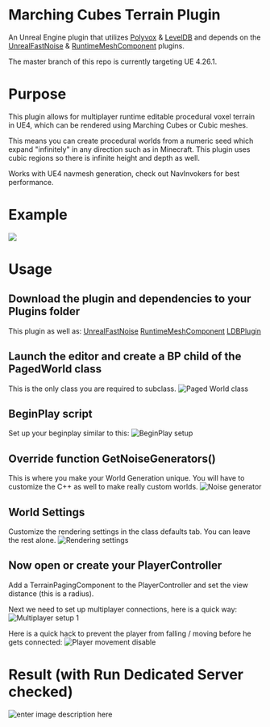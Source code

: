 # Marching Cubes Terrain Plugin

An Unreal Engine plugin that utilizes [Polyvox](http://www.volumesoffun.com/polyvox-about/) & [LevelDB](https://github.com/google/leveldb) and depends on the [UnrealFastNoise](https://github.com/midgen/UnrealFastNoise) & [RuntimeMeshComponent](https://github.com/Koderz/RuntimeMeshComponent) plugins.

The master branch of this repo is currently targeting UE 4.26.1.

# Purpose

This plugin allows for multiplayer runtime editable procedural voxel terrain in UE4, which can be rendered using Marching Cubes or Cubic meshes.

This means you can create procedural worlds from a numeric seed which expand "infinitely" in any direction such as in Minecraft. This plugin uses cubic regions so there is infinite height and depth as well.

Works with UE4 navmesh generation, check out NavInvokers for best performance.

# Example
[![](http://img.youtube.com/vi/GseUuAAKobw/0.jpg)](http://www.youtube.com/watch?v=GseUuAAKobw "Marching Cubes Terrain Plugin")

# Usage
## Download the plugin and dependencies to your Plugins folder
This plugin as well as:
[UnrealFastNoise](https://github.com/midgen/UnrealFastNoise)
[RuntimeMeshComponent](https://github.com/Koderz/RuntimeMeshComponent)
[LDBPlugin](https://github.com/bradyrussell/ldbplugin)

## Launch the editor and create a BP child of the PagedWorld class

This is the only class you are required to subclass.
![Paged World class](https://i.imgur.com/sKuTwON.png)

## BeginPlay script

Set up your beginplay similar to this:
![BeginPlay setup](https://i.imgur.com/0lU5wt7.png)

## Override function GetNoiseGenerators()

This is where you make your World Generation unique. You will have to customize the C++ as well to make really custom worlds.
![Noise generator](https://i.imgur.com/4EO9eAu.png)

## World Settings

Customize the rendering settings in the class defaults tab. You can leave the rest alone.
![Rendering settings](https://i.imgur.com/UXhmUkw.png)

## Now open or create your PlayerController
Add a TerrainPagingComponent to the PlayerController and set the view distance (this is a radius).

Next we need to set up multiplayer connections, here is a quick way:
![Multiplayer setup 1](https://i.imgur.com/1a5kqx3.png)

Here is a quick hack to prevent the player from falling / moving before he gets connected:
![Player movement disable](https://i.imgur.com/cpAyGxa.png)

# Result (with Run Dedicated Server checked)
![enter image description here](https://i.imgur.com/3cnfBxo.png)
